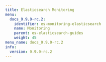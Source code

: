 ```yaml
---
title: Elasticsearch Monitoring
menu:
  docs_0.9.0-rc.2:
    identifier: es-monitoring-elasticsearch
    name: Monitoring
    parent: es-elasticsearch-guides
    weight: 45
menu_name: docs_0.9.0-rc.2
info:
  version: 0.9.0-rc.2
---
```



